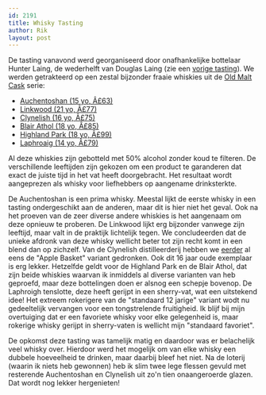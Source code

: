 ```yaml
---
id: 2191
title: Whisky Tasting
author: Rik
layout: post
---
```

De tasting vanavond werd georganiseerd door onafhankelijke bottelaar Hunter Laing, de wederhelft van Douglas Laing (zie een [vorige tasting][1]). We werden getrakteerd op een zestal bijzonder fraaie whiskies uit de [Old Malt Cask][2] serie:

  * [Auchentoshan (15 yo, Â£63)][3]
  * [Linkwood (21 yo, Â£77)][4]
  * [Clynelish (16 yo, Â£75)][5]
  * [Blair Athol (18 yo, Â£85)][6]
  * [Highland Park (18 yo, Â£99)][7]
  * [Laphroaig (14 yo, Â£79)][8]

Al deze whiskies zijn gebotteld met 50% alcohol zonder koud te filteren. De verschillende leeftijden zijn gekozen om een product te garanderen dat exact de juiste tijd in het vat heeft doorgebracht. Het resultaat wordt aangeprezen als whisky voor liefhebbers op aangename drinksterkte.

De Auchentoshan is een prima whisky. Meestal lijkt de eerste whisky in een tasting ondergeschikt aan de anderen, maar dit is hier niet het geval. Ook na het proeven van de zeer diverse andere whiskies is het aangenaam om deze opnieuw te proberen. De Linkwood lijkt erg bijzonder vanwege zijn leeftijd, maar valt in de praktijk lichtelijk tegen. We concludeerden dat de unieke afdronk van deze whisky wellicht beter tot zijn recht komt in een blend dan op zichzelf. Van de Clynelish distilleerderij hebben we [eerder][9] al eens de "Apple Basket" variant gedronken. Ook dit 16 jaar oude exemplaar is erg lekker. Hetzelfde geldt voor de Highland Park en de Blair Athol, dat zijn beide whiskies waarvan ik inmiddels al diverse varianten van heb geproefd, maar deze bottelingen doen er alsnog een schepje bovenop. De Laphroigh tenslotte, deze heeft gerijpt in een sherry-vat, wat een uitstekend idee! Het extreem rokerigere van de "standaard 12 jarige" variant wodt nu gedeeltelijk vervangen voor een tongstrelende fruitigheid. Ik blijf bij mijn overtuiging dat er een favoriete whisky voor elke gelegenheid is, maar rokerige whisky gerijpt in sherry-vaten is wellicht mijn "standaard favoriet".

De opkomst deze tasting was tamelijk matig en daardoor was er belachelijk veel whisky over. Hierdoor werd het mogelijk om van elke whisky een dubbele hoeveelheid te drinken, maar daarbij bleef het niet. Na de loterij (waarin ik niets heb gewonnen) heb ik slim twee lege flessen gevuld met resterende Auchentoshan en Clynelish uit zo'n tien onaangeroerde glazen. Dat wordt nog lekker hergenieten!

 [1]: ?ai1ec_event=whisky-tasting-10&instance_id=
 [2]: http://www.hunterlaing.com/brands/old-malt-cask/
 [3]: https://www.masterofmalt.com/whiskies/auchentoshan/auchentoshan-15-year-old-1997-cask-9807-old-malt-cask-hunter-laing-whisky/
 [4]: https://www.masterofmalt.com/whiskies/linkwood/linkwood-21-year-old-1989-old-malt-cask-douglas-laing-whisky/?srh=1
 [5]: https://www.masterofmalt.com/whiskies/clynelish/clynelish-16-year-old-1997-cask-10227-old-malt-cask-hunter-laing-whisky/?srh=1
 [6]: https://www.masterofmalt.com/whiskies/blair-athol/blair-athol-18-year-old-1995-cask-10303-old-malt-cask-hunter-laing-whisky/
 [7]: https://www.masterofmalt.com/whiskies/highland-park/highland-park-18-year-old-1995-cask-10586-old-malt-cask-hunter-laing-whisky/?srh=1
 [8]: https://www.masterofmalt.com/whiskies/laphroaig/-laphroaig-14-year-old-2000-cask-10809-old-malt-cask-hunter-laing-whisky/?srh=1
 [9]: ?ai1ec_event=whisky-tasting-7